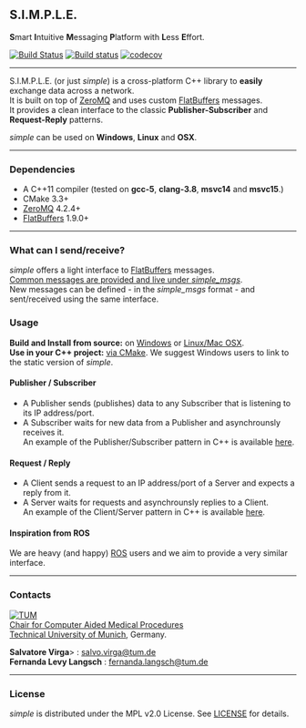 ## S.I.M.P.L.E.

 <b>S</b>mart <b>I</b>ntuitive <b>M</b>essaging <b>P</b>latform with <b>L</b>ess <b>E</b>ffort.   

[![Build Status](https://travis-ci.org/IFL-CAMP/simple.svg?branch=master)](https://travis-ci.org/IFL-CAMP/simple) [![Build status](https://ci.appveyor.com/api/projects/status/vgwego8e0mddmf6k/branch/master?svg=true)](https://ci.appveyor.com/project/SalvoVirga/simple/branch/master)
[![codecov](https://codecov.io/gh/IFL-CAMP/simple/branch/master/graph/badge.svg)](https://codecov.io/gh/IFL-CAMP/simple)
___

S.I.M.P.L.E. (or just *simple*) is a cross-platform C++ library to **easily** exchange data across a network.          
It is built on top of [ZeroMQ](https://github.com/zeromq/libzmq) and uses custom [FlatBuffers](https://github.com/google/flatbuffers) messages.       
It provides a clean interface to the classic **Publisher-Subscriber** and **Request-Reply** patterns.         

*simple* can be used on **Windows**, **Linux** and **OSX**. 
___
### Dependencies

- A C++11 compiler (tested on **gcc-5**, **clang-3.8**, **msvc14** and **msvc15**.)
- CMake 3.3+
- [ZeroMQ](https://github.com/zeromq/libzmq) 4.2.4+
- [FlatBuffers](https://github.com/google/flatbuffers) 1.9.0+

___

### What can I send/receive?

*simple* offers a light interface to [FlatBuffers](https://github.com/google/flatbuffers) messages.          
[Common messages are provided and live under *simple_msgs*](https://github.com/IFL-CAMP/simple/wiki#simple_msgs).     
New messages can be defined - in the *simple_msgs* format - and sent/received using the same interface.

### Usage

<b>Build and Install from source:</b> on [Windows](https://github.com/IFL-CAMP/simple/wiki/install:-windows) or [Linux/Mac OSX](https://github.com/IFL-CAMP/simple/wiki/install:-linux).      
<b>Use in your C++ project:</b> [via CMake](https://github.com/IFL-CAMP/simple/wiki#cmake). We suggest Windows users to link to the static version of *simple*.     

#### Publisher / Subscriber 
- A Publisher sends (publishes) data to any Subscriber that is listening to its IP address/port.
- A Subscriber waits for new data from a Publisher and asynchrounsly receives it.      
An example of the Publisher/Subscriber pattern in C++ is available [here](https://github.com/IFL-CAMP/simple/wiki/example:-pubsub).

#### Request / Reply
- A Client sends a request to an IP address/port of a Server and expects a reply from it.           
- A Server waits for requests and asynchrounsly replies to a Client.         
An example of the Client/Server pattern in C++ is available [here](https://github.com/IFL-CAMP/simple/wiki/example:-reqrep).

#### Inspiration from ROS

We are heavy (and happy) [ROS](http://www.ros.org/) users and we aim to provide a very similar interface.     
___

### Contacts

[![TUM](http://campar.in.tum.de/files/goeblr/TUM_Web_Logo_blau.png "TUM Logo")](http://tum.de)        
[Chair for Computer Aided Medical Procedures](http://campar.in.tum.de/)        
[Technical University of Munich](www.tum.de), Germany.       

<b>Salvatore Virga</b>> : [salvo.virga@tum.de][salvo_email]     
<b>Fernanda Levy Langsch</b> : [fernanda.langsch@tum.de][fernanda_email]

[salvo_email]: salvo.virga@tum.de
[fernanda_email]: fernanda.langsch@tum.de       
___
### License

*simple* is distributed under the MPL v2.0 License. See [LICENSE](https://github.com/IFL-CAMP/simple/blob/master/LICENSE) for details.
